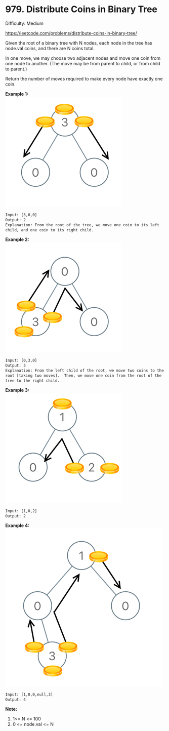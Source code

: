 # 979. Distribute Coins in Binary Tree

Difficulty: Medium

https://leetcode.com/problems/distribute-coins-in-binary-tree/

Given the root of a binary tree with N nodes, each node in the tree has node.val coins, and there are N coins total.

In one move, we may choose two adjacent nodes and move one coin from one node to another.  (The move may be from parent to child, or from child to parent.)

Return the number of moves required to make every node have exactly one coin.

**Example 1:**  
![ex1](tree1.png)
```
Input: [3,0,0]
Output: 2
Explanation: From the root of the tree, we move one coin to its left child, and one coin to its right child.
```

**Example 2:**  
![ex2](tree2.png)
```
Input: [0,3,0]
Output: 3
Explanation: From the left child of the root, we move two coins to the root [taking two moves].  Then, we move one coin from the root of the tree to the right child.
```

**Example 3:**  
![ex3](tree3.png)
```
Input: [1,0,2]
Output: 2
```

**Example 4:**  
![ex4](tree4.png)
```
Input: [1,0,0,null,3]
Output: 4
```

**Note:**

1. 1<= N <= 100
2. 0 <= node.val <= N
